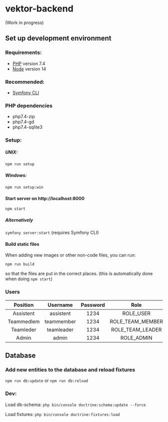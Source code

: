 # vektor-backend

(Work in progress)

## Set up development environment
### Requirements:
- [PHP](http://php.net/downloads.php) version 7.4
- [Node](https://nodejs.org/en/) version 14
### Recommended:
- [Symfony CLI](https://symfony.com/download)

### PHP dependencies
- php7.4-zip
- php7.4-gd
- php7.4-sqlite3


### Setup:

##### UNIX:
`npm run setup`
##### Windows:
`npm run setup:win`

#### Start server on http://localhost:8000
`npm start`

##### Alternatively
`symfony server:start` (requires Symfony CLI)

#### Build static files
When adding new images or other non-code files, you can run:

`npm run build`

so that the files are put in the correct places. (this is automatically
done when doing `npm start`)

### Users
| Position     | Username   | Password |        Role        |
| :----------: | :--------: |:--------:|:------------------:|
| Assistent    | assistent  |   1234   |      ROLE_USER     |
| Teammedlem   | teammember |   1234   |  ROLE_TEAM_MEMBER  |
| Teamleder    | teamleader |   1234   |  ROLE_TEAM_LEADER  |
| Admin        | admin      |   1234   |      ROLE_ADMIN    |


## Database

### Add new entities to the database and reload fixtures
`npm run db:update` or `npm run db:reload`


### Dev:
Load db-schema:
`php bin/console doctrine:schema:update --force`

Load fixtures:
`php bin/console doctrine:fixtures:load`
